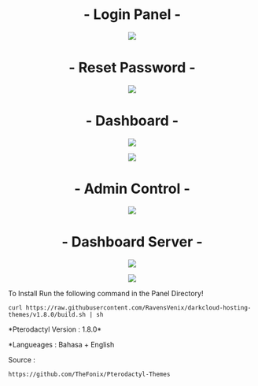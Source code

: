 <h1 align="center">
- Login Panel - <br></h1>
<p align="center">
<img src="https://a.uguu.se/AOVkMDEG.PNG"/>
</p>
<h1 align="center">
- Reset Password - <br></h1>
<p align="center">
<img src="https://a.uguu.se/btpHkRWo.PNG"/>
</p>
<h1 align="center">
- Dashboard - <br></h1>
<p align="center">
<img src="https://a.uguu.se/wbnqjUuk.PNG"/>
</p>
<p align="center">
<img src="https://a.uguu.se/hrKNhkTm.PNG"/>
</p>
<h1 align="center">
- Admin Control - <br></h1>
<p align="center">
<img src="https://a.uguu.se/CPYboAea.PNG"/>
</p>
<h1 align="center">
- Dashboard Server - <br></h1>
<p align="center">
<img src="https://a.uguu.se/SKeKhVvM.PNG"/>
</p>
<p align="center">
<img src="https://a.uguu.se/HMbGUwqX.PNG"/>
</p>


To Install Run the following command in the Panel Directory!
```
curl https://raw.githubusercontent.com/RavensVenix/darkcloud-hosting-themes/v1.8.0/build.sh | sh
```

<p>*Pterodactyl Version : 1.8.0*</p>
<p>*Langueages : Bahasa + English</p>

Source :
```
https://github.com/TheFonix/Pterodactyl-Themes
```
